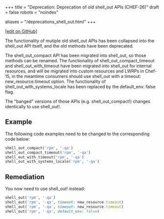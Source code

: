 +++
title = "Deprecation: Deprecation of old shell_out APIs (CHEF-26)"
draft = false
robots = "noindex"


aliases = "/deprecations_shell_out.html"
+++

[\[edit on GitHub\]](https://github.com/chef/chef-web-docs/blob/master/content/deprecations_shell_out.md)

The functionality of mutiple old <span
class="title-ref">shell_out</span> APIs has been collapsed into the
<span class="title-ref">shell_out</span> API itself, and the old
methods have been deprecated.

The <span class="title-ref">shell_out_compact</span> API has been
migrated into <span class="title-ref">shell_out</span>, so those
methods can be renamed. The functionality of <span
class="title-ref">shell_out_compact_timeout</span> and <span
class="title-ref">shell_out_with_timeout</span> have been migrated
into <span class="title-ref">shell_out</span> for internal resources,
and will be migrated into custom resources and LWRPs in Chef-15, in the
meantime consumers should use shell_out with a <span
class="title-ref">timeout: new_resource.timeout</span> option. The
functionality of <span
class="title-ref">shell_out_with_systems_locale</span> has been
replaced by the <span class="title-ref">default_env: false</span> flag.

The "banged" versions of those APIs (e.g. <span
class="title-ref">shell_out_compact!</span>) changes identically to
use <span class="title-ref">shell_out!</span>.

## Example

The following code examples need to be changed to the corresponding code
below:

``` ruby
shell_out_compact('rpm', '-qa')
shell_out_compact_timeout('rpm', '-qa')
shell_out_with_timeout('rpm', '-qa')
shell_out_with_systems_locale('rpm', '-qa')
```

## Remediation

You now need to use shell_out! instead:

``` ruby
shell_out('rpm', '-qa')
shell_out('rpm', '-qa', timeout: new_resource.timeout)
shell_out('rpm', '-qa', timeout: new_resource.timeout)
shell_out('rpm', '-qa', default_env: false)
```

